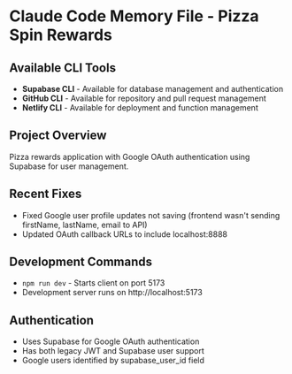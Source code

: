 # Claude Code Memory File - Pizza Spin Rewards

## Available CLI Tools
- **Supabase CLI** - Available for database management and authentication
- **GitHub CLI** - Available for repository and pull request management
- **Netlify CLI** - Available for deployment and function management

## Project Overview
Pizza rewards application with Google OAuth authentication using Supabase for user management.

## Recent Fixes
- Fixed Google user profile updates not saving (frontend wasn't sending firstName, lastName, email to API)
- Updated OAuth callback URLs to include localhost:8888

## Development Commands
- `npm run dev` - Starts client on port 5173
- Development server runs on http://localhost:5173

## Authentication
- Uses Supabase for Google OAuth authentication
- Has both legacy JWT and Supabase user support
- Google users identified by supabase_user_id field